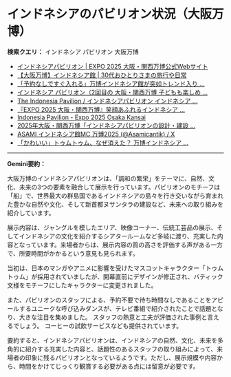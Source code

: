 # インドネシアのパビリオン状況（大阪万博）

**検索クエリ：** インドネシア パビリオン 大阪万博

- [インドネシアパビリオン | EXPO 2025 大阪・関西万博公式Webサイト](https://www.expo2025.or.jp/official-participant/indonesia/)
- [【大阪万博】インドネシア館 | 30代おひとりさまの旅行や日常](https://ameblo.jp/yrk0327/entry-12902904410.html)
- [「予約なしですぐ入れる」万博インドネシア館が突如トレンド入り ...](https://news.yahoo.co.jp/articles/5ac41a84985753620ac4aabaae90943de3cb4c7f)
- [インドネシア パビリオン（2回目の 大阪・関西万博 子どもも楽しめ ...](https://ameblo.jp/syenron1/entry-12908365440.html)
- [The Indonesia Pavilion / インドネシアパビリオン インドネシア ...](https://www.instagram.com/p/C6s6GRiu_ZW/)
- [『EXPO 2025 大阪・関西万博』笑顔あふれるインドネシア ...](https://note.com/yamada_tourist/n/n27bea8822b97)
- [Indonesia Pavilion - Expo 2025 Osaka Kansai](https://expo2025indonesia.id/)
- [2025年大阪・関西万博「インドネシアパビリオンの設計・建設 ...](https://www.fujiya-net.co.jp/news/20240501)
- [ASAMI インドネシア館MC 万博2025 (@Asamicantik) / X](https://x.com/asamicantik)
- [「かわいい」トゥムトゥム、なぜ消えた？ 万博インドネシア ...](https://plus62.co.id/archives/37676)


---

**Gemini要約：**

大阪万博のインドネシアパビリオンは、「調和の繁栄」をテーマに、自然、文化、未来の3つの要素を融合して展示を行っています。パビリオンのモチーフは「船」で、世界最大の群島国であるインドネシアの島々を行き交いながら育まれた豊かな自然や文化、そして新首都ヌサンタラの建設など、未来への取り組みを紹介しています。

展示内容は、ジャングルを模したエリア、映像コーナー、伝統工芸品の展示、そしてインドネシアの文化を紹介するシアタールームなど多岐に渡り、充実した内容となっています。来場者からは、展示内容の質の高さを評価する声がある一方で、所要時間がかかるという意見も見られます。

当初は、日本のマンガやアニメに影響を受けたマスコットキャラクター「トゥムトゥム」が採用されていましたが、開幕直前にデザインが修正され、バティック文様をモチーフにしたキャラクターに変更されました。

また、パビリオンのスタッフによる、予約不要で待ち時間なしであることをアピールするユニークな呼び込みダンスが、テレビ番組で紹介されたことで話題となり、大きな注目を集めました。  スタッフの熱意と工夫が評価された事例と言えるでしょう。  コーヒーの試飲サービスなども提供されています。


要約すると、インドネシアパビリオンは、インドネシアの自然、文化、未来を多角的に紹介する充実した内容と、話題性のあるスタッフの取り組みによって、来場者の印象に残るパビリオンとなっているようです。ただし、展示規模や内容から、時間をかけてじっくり観賞する必要がある点には留意が必要です。

